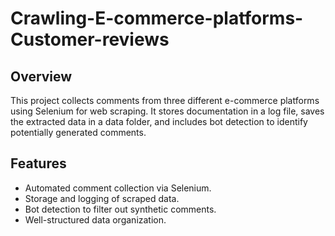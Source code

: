 # Crawling-E-commerce-platforms-Customer-reviews

## Overview
This project collects comments from three different e-commerce platforms using Selenium for web scraping. It stores documentation in a log file, saves the extracted data in a data folder, and includes bot detection to identify potentially generated comments.

## Features
- Automated comment collection via Selenium.
- Storage and logging of scraped data.
- Bot detection to filter out synthetic comments.
- Well-structured data organization.

